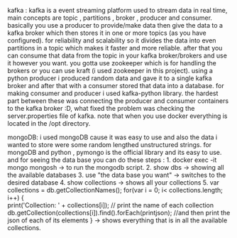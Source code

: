 kafka : 
    kafka is a event streaming platform used to stream data in real time, main concepts are topic , partitions , broker , producer and consumer. basically you use a producer to provide/make data then give the data to a kafka broker which then stores it in one or more topics (as you have configured). for reliability and scalability so it divides the data into even partitions in a topic which makes it faster and more reliable. after that you can consume that data from the topic in your kafka broker/brokers and use it however you want.
    you gotta use zookeeper which is for handling the brokers or you can use kraft (i used zookeeper in this project).
    using a python producer i produced random data and gave it to a single kafka broker and after that with a consumer stored that data into a database. for making consumer and producer i used kafka-python library.
    the hardest part between these was connecting the producer and consumer containers to the kafka broker :D, what fixed the problem was checking the server.properties file of kafka.
    note that when you use docker everything is located in the /opt directory.

mongoDB:
    i used mongoDB cause it was easy to use and also the data i wanted to store were some random lengthed unstructured strings.
    for mongoDB and python , pymongo is the official library and its easy to use.
    and for seeing the data base you can do these steps : 
    1. docker exec -it mongo mongosh -> to run the mongodb script.
    2. show dbs -> showing all the available databases 
    3. use "the data base you want" -> switches to the desired database
    4. show collections -> shows all your collections
    5.  var collections = db.getCollectionNames();
        for(var i = 0; i< collections.length; i++) {    
        print('Collection: ' + collections[i]); // print the name of each collection
        db.getCollection(collections[i]).find().forEach(printjson); //and then print     the json of each of its elements
        } 
        -> shows everything that is in all the available collections.
